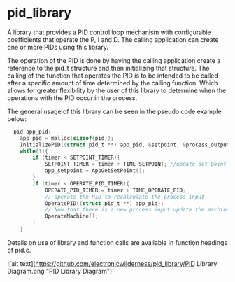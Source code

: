 # pid_library

A library that provides a PID control loop mechanism with configurable coefficients that operate the P, I and D. The calling application can create one or more PIDs using this library.

The operation of the PID is done by having the calling application create a reference to the pid_t structure and then initializing that structure. The calling of the function that operates the PID is to be intended to be called after a specific amount of time determined by the calling function. Which allows for greater flexibility by the user of this library to determine when the operations with the PID occur in the process.

The general usage of this library can be seen in the pseudo code example below: 
```c	
  pid app_pid; 
	app_pid = malloc(sizeof(pid));
	InitializePID((struct pid_t **) app_pid, &setpoint, &process_output, &process_input, 1, 0.0, 0.0);
	while(1){ 
		if (timer < SETPOINT_TIMER){
			SETPOINT_TIMER = timer + TIME_SETPOINT; //update set point 
			app_setpoint = AppGetSetPoint(); 
		} 
		if (timer < OPERATE_PID_TIMER){ 
			OPERATE_PID_TIMER = timer + TIME_OPERATE_PID; 
			// operate the PID to recalculate the process input 
			OperatePID((struct pid_t **) app_pid); 
			// Now that there is a new process input update the machine 
			OperateMachine(); 
		} 
	}
```

Details on use of library and function calls are available in function headings of pid.c.

![alt text](https://github.com/electronicwilderness/pid_library/PID Library Diagram.png "PID Library Diagram")
